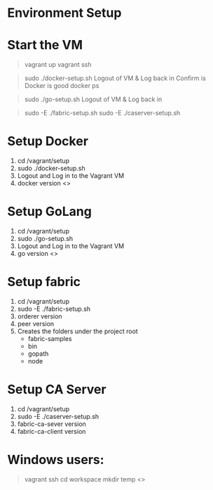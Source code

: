 Environment Setup
=================

# Start the VM
> vagrant up
> vagrant ssh

> sudo ./docker-setup.sh
  Logout of VM & Log back in
  Confirm is Docker is good
> docker ps

> sudo ./go-setup.sh
  Logout of VM & Log back in
  
> sudo -E ./fabric-setup.sh
> sudo -E ./caserver-setup.sh




# Setup Docker
1. cd /vagrant/setup
2. sudo ./docker-setup.sh
3. Logout and Log in to the Vagrant VM
4. docker version    <<This will show the version>>

# Setup GoLang
1. cd /vagrant/setup
2. sudo ./go-setup.sh
3. Logout and Log in to the Vagrant VM
4. go version        <<This will show the version>>

# Setup fabric
1. cd /vagrant/setup
2. sudo -E ./fabric-setup.sh
3. orderer version
4. peer version
5. Creates the folders under the project root
    - fabric-samples
    - bin
    - gopath
    - node

# Setup CA Server
1. cd /vagrant/setup
2. sudo -E ./caserver-setup.sh
3. fabric-ca-sever   version
4. fabric-ca-client  version




Windows users:
==============
> vagrant ssh
> cd workspace
> mkdir   temp                   <<All commands for setup in this directory>>
